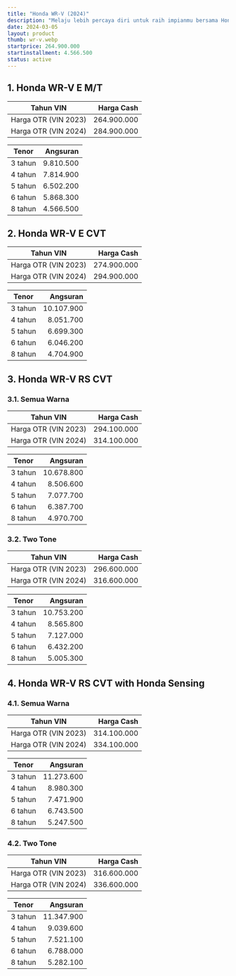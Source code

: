 ```yaml
---
title: "Honda WR-V (2024)"
description: "Melaju lebih percaya diri untuk raih impianmu bersama Honda WR-V!"
date: 2024-03-05
layout: product
thumb: wr-v.webp
startprice: 264.900.000
startinstallment: 4.566.500
status: active
---
```

## 1. Honda WR-V E M/T

| Tahun VIN | Harga Cash |
| --- | --: |
| Harga OTR (VIN 2023) | 264.900.000 |
| Harga OTR (VIN 2024) | 284.900.000 |

| Tenor | Angsuran |
| --- | --: |
| 3 tahun | 9.810.500 |
| 4 tahun | 7.814.900 |
| 5 tahun | 6.502.200 |
| 6 tahun | 5.868.300 |
| 8 tahun | 4.566.500 |

## 2. Honda WR-V E CVT

| Tahun VIN | Harga Cash |
| --- | --: |
| Harga OTR (VIN 2023) | 274.900.000 |
| Harga OTR (VIN 2024) | 294.900.000 |

| Tenor | Angsuran |
| --- | --: |
| 3 tahun | 10.107.900 |
| 4 tahun | 8.051.700 |
| 5 tahun | 6.699.300 |
| 6 tahun | 6.046.200 |
| 8 tahun | 4.704.900 |

## 3. Honda WR-V RS CVT

### 3.1. Semua Warna

| Tahun VIN | Harga Cash |
| --- | --: |
| Harga OTR (VIN 2023) | 294.100.000 |
| Harga OTR (VIN 2024) | 314.100.000 |

| Tenor | Angsuran |
| --- | --: |
| 3 tahun | 10.678.800 |
| 4 tahun | 8.506.600 |
| 5 tahun | 7.077.700 |
| 6 tahun | 6.387.700 |
| 8 tahun | 4.970.700 |

### 3.2. Two Tone

| Tahun VIN | Harga Cash |
| --- | --: |
| Harga OTR (VIN 2023) | 296.600.000 |
| Harga OTR (VIN 2024) | 316.600.000 |

| Tenor | Angsuran |
| --- | --: |
| 3 tahun | 10.753.200 |
| 4 tahun | 8.565.800 |
| 5 tahun | 7.127.000 |
| 6 tahun | 6.432.200 |
| 8 tahun | 5.005.300 |

## 4. Honda WR-V RS CVT with Honda Sensing

### 4.1. Semua Warna

| Tahun VIN | Harga Cash |
| --- | --: |
| Harga OTR (VIN 2023) | 314.100.000 |
| Harga OTR (VIN 2024) | 334.100.000 |

| Tenor | Angsuran |
| --- | --: |
| 3 tahun | 11.273.600 |
| 4 tahun | 8.980.300 |
| 5 tahun | 7.471.900 |
| 6 tahun | 6.743.500 |
| 8 tahun | 5.247.500 |

### 4.2. Two Tone

| Tahun VIN | Harga Cash |
| --- | --: |
| Harga OTR (VIN 2023) | 316.600.000 |
| Harga OTR (VIN 2024) | 336.600.000 |

| Tenor | Angsuran |
| --- | --: |
| 3 tahun | 11.347.900 |
| 4 tahun | 9.039.600 |
| 5 tahun | 7.521.100 |
| 6 tahun | 6.788.000 |
| 8 tahun | 5.282.100 |
